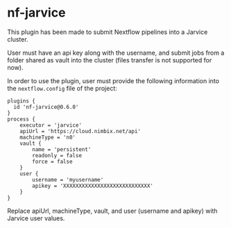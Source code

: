 # nf-jarvice

This plugin has been made to submit Nextflow pipelines into a Jarvice cluster.

User must have an api key along with the username, and submit jobs from a folder shared as vault into the cluster (files transfer is not supported for now).

In order to use the plugin, user must provide the following information into the `nextflow.config` file of the project:


```
plugins {
  id 'nf-jarvice@0.6.0'
}
process {
    executor = 'jarvice'
    apiUrl = 'https://cloud.nimbix.net/api'
    machineType = 'n0'
    vault {
        name = 'persistent'
        readonly = false
        force = false
    }
    user {
        username = 'myusername'
        apikey = 'XXXXXXXXXXXXXXXXXXXXXXXXXXXX'
    }
}
```

Replace apiUrl, machineType, vault, and user (username and apikey) with Jarvice user values.
